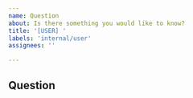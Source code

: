 ```yaml
---
name: Question
about: Is there something you would like to know?
title: '[USER] '
labels: 'internal/user'
assignees: ''

---
```


## Question

<!--- What would you like to know? --->
<!--- If your question is actually a problem you are working on, please use the problem template. --->
